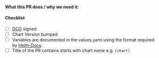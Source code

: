 <!--
Thank you for contributing to appuio/charts. Before you submit this PR we'd like to
make sure you are aware of our technical requirements and best practices:

* https://github.com/helm/charts/blob/master/CONTRIBUTING.md#technical-requirements
* https://github.com/helm/helm/tree/master/docs/chart_best_practices

-->

#### What this PR does / why we need it:

#### Checklist
<!-- Place an '[x]' (no spaces) in all applicable fields. Please remove unrelated fields. -->
- [ ] [DCO](https://github.com/appuio/charts/blob/master/CONTRIBUTING.md#sign-your-work) signed
- [ ] Chart Version bumped
- [ ] Variables are documented in the values.yaml using the format required by [Helm-Docs](https://github.com/norwoodj/helm-docs#valuesyaml-metadata).
- [ ] Title of the PR contains starts with chart name e.g. `[chart]`
